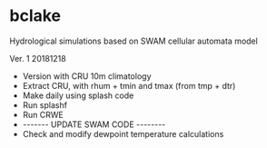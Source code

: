 # bclake

Hydrological simulations based on SWAM cellular automata model

Ver. 1 20181218
- Version with CRU 10m climatology
- Extract CRU, with rhum + tmin and tmax (from tmp + dtr)
- Make daily using splash code
- Run splashf
- Run CRWE
- ------- UPDATE SWAM CODE --------
- Check and modify dewpoint temperature calculations